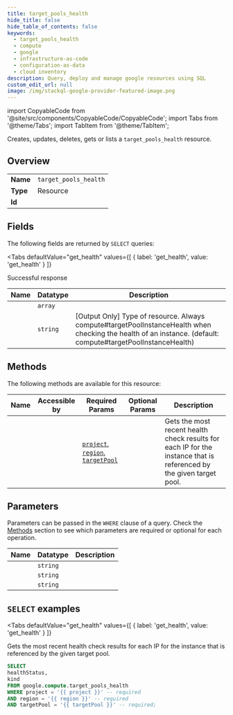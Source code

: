 ```yaml
--- 
title: target_pools_health
hide_title: false
hide_table_of_contents: false
keywords:
  - target_pools_health
  - compute
  - google
  - infrastructure-as-code
  - configuration-as-data
  - cloud inventory
description: Query, deploy and manage google resources using SQL
custom_edit_url: null
image: /img/stackql-google-provider-featured-image.png
---
```


import CopyableCode from '@site/src/components/CopyableCode/CopyableCode';
import Tabs from '@theme/Tabs';
import TabItem from '@theme/TabItem';

Creates, updates, deletes, gets or lists a <code>target_pools_health</code> resource.

## Overview
<table><tbody>
<tr><td><b>Name</b></td><td><code>target_pools_health</code></td></tr>
<tr><td><b>Type</b></td><td>Resource</td></tr>
<tr><td><b>Id</b></td><td><CopyableCode code="google.compute.target_pools_health" /></td></tr>
</tbody></table>

## Fields

The following fields are returned by `SELECT` queries:

<Tabs
    defaultValue="get_health"
    values={[
        { label: 'get_health', value: 'get_health' }
    ]}
>
<TabItem value="get_health">

Successful response

<table>
<thead>
    <tr>
    <th>Name</th>
    <th>Datatype</th>
    <th>Description</th>
    </tr>
</thead>
<tbody>
<tr>
    <td><CopyableCode code="healthStatus" /></td>
    <td><code>array</code></td>
    <td></td>
</tr>
<tr>
    <td><CopyableCode code="kind" /></td>
    <td><code>string</code></td>
    <td>[Output Only] Type of resource. Always compute#targetPoolInstanceHealth when checking the health of an instance. (default: compute#targetPoolInstanceHealth)</td>
</tr>
</tbody>
</table>
</TabItem>
</Tabs>

## Methods

The following methods are available for this resource:

<table>
<thead>
    <tr>
    <th>Name</th>
    <th>Accessible by</th>
    <th>Required Params</th>
    <th>Optional Params</th>
    <th>Description</th>
    </tr>
</thead>
<tbody>
<tr>
    <td><a href="#get_health"><CopyableCode code="get_health" /></a></td>
    <td><CopyableCode code="select" /></td>
    <td><a href="#parameter-project"><code>project</code></a>, <a href="#parameter-region"><code>region</code></a>, <a href="#parameter-targetPool"><code>targetPool</code></a></td>
    <td></td>
    <td>Gets the most recent health check results for each IP for the instance that is referenced by the given target pool.</td>
</tr>
</tbody>
</table>

## Parameters

Parameters can be passed in the `WHERE` clause of a query. Check the [Methods](#methods) section to see which parameters are required or optional for each operation.

<table>
<thead>
    <tr>
    <th>Name</th>
    <th>Datatype</th>
    <th>Description</th>
    </tr>
</thead>
<tbody>
<tr id="parameter-project">
    <td><CopyableCode code="project" /></td>
    <td><code>string</code></td>
    <td></td>
</tr>
<tr id="parameter-region">
    <td><CopyableCode code="region" /></td>
    <td><code>string</code></td>
    <td></td>
</tr>
<tr id="parameter-targetPool">
    <td><CopyableCode code="targetPool" /></td>
    <td><code>string</code></td>
    <td></td>
</tr>
</tbody>
</table>

## `SELECT` examples

<Tabs
    defaultValue="get_health"
    values={[
        { label: 'get_health', value: 'get_health' }
    ]}
>
<TabItem value="get_health">

Gets the most recent health check results for each IP for the instance that is referenced by the given target pool.

```sql
SELECT
healthStatus,
kind
FROM google.compute.target_pools_health
WHERE project = '{{ project }}' -- required
AND region = '{{ region }}' -- required
AND targetPool = '{{ targetPool }}' -- required;
```
</TabItem>
</Tabs>
